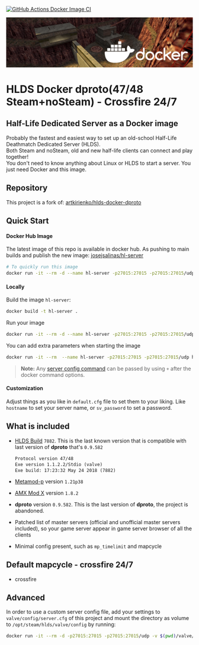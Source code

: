 [![GitHub Actions Docker Image CI](https://github.com/jjsalinas/hl-server/workflows/Docker%20Image%20CI/badge.svg)](https://github.com/jjsalinas/hl-server/actions)

![banner](banner.png)

# HLDS Docker dproto(47/48 Steam+noSteam) - Crossfire 24/7

## Half-Life Dedicated Server as a Docker image

Probably the fastest and easiest way to set up an old-school Half-Life
Deathmatch Dedicated Server (HLDS). <br>
Both Steam and noSteam, old and new half-life clients can connect and play together!<br>
You don't need to know anything about Linux or HLDS to start a server. You just need Docker and
this image.

## Repository

This project is a fork of: [artkirienko/hlds-docker-dproto](https://github.com/artkirienko/hlds-docker-dproto)

## Quick Start

#### Docker Hub Image

The latest image of this repo is available in docker hub. As pushing to main builds and publish the new image:
[josejsalinas/hl-server](https://hub.docker.com/r/josejsalinas/hl-server)

```bash
# To quickly run this image
docker run -it --rm -d --name hl-server -p27015:27015 -p27015:27015/udp jjsalinas/hl-server +map crossfire +maxplayers 12
```

#### Locally

Build the image `hl-server`:

```bash
docker build -t hl-server .
```

Run your image 
```bash
docker run -it --rm -d --name hl-server -p27015:27015 -p27015:27015/udp 
```

You can add extra parameters when starting the image
```bash
docker run -it --rm  --name hl-server -p27015:27015 -p27015:27015/udp hl-server +map crossfire +maxplayers 16 +password 1 +vs_password "password"
```

> **Note:** Any [server config command](http://sr-team.clan.su/K_stat/hlcommandsfull.html)
  can be passed by using `+` after the docker command options.

  #### Customization
  
  Adjust things as you like in `default.cfg` file to set them to your liking.
  Like `hostname` to set your server name, or `sv_password` to set a password.

## What is included

* [HLDS Build](https://github.com/DevilBoy-eXe/hlds) `7882`. This is the last
  known version that is compatible with last version of **dproto** that's `0.9.582`

  ```
  Protocol version 47/48
  Exe version 1.1.2.2/Stdio (valve)
  Exe build: 17:23:32 May 24 2018 (7882)
  ```

* [Metamod-p](https://github.com/Bots-United/metamod-p) version `1.21p38`

* [AMX Mod X](https://github.com/alliedmodders/amxmodx) version `1.8.2`

* **dproto** version `0.9.582`. This is the last version of **dproto**,
  the project is abandoned.

* Patched list of master servers (official and unofficial master servers
  included), so your game server appear in game server browser of all the clients

* Minimal config present, such as `mp_timelimit` and mapcycle

## Default mapcycle - crossfire 24/7
* crossfire


## Advanced

In order to use a custom server config file, add your settings
to `valve/config/server.cfg` of this project and mount the directory as volume
to `/opt/steam/hlds/valve/config` by running:

```bash
docker run -it --rm -d -p27015:27015 -p27015:27015/udp -v $(pwd)/valve/config:/opt/steam/hlds/valve/config hl-server
```
